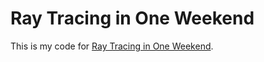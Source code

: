 
# Ray Tracing in One Weekend

This is my code for [Ray Tracing in One Weekend](https://raytracing.github.io/books/RayTracingInOneWeekend.html).